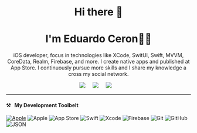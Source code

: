 <h1 align='center'>Hi there  👋</h1>
<h1 align='center'>I'm Eduardo Ceron🧑‍💻</h1>

<p align='center'>
   iOS developer, focus in technologies like XCode, SwitUI, Swift, MVVM, CoreData, Realm, Firebase, and more. I create native apps and published at App Store. I continuously pursue more skills and I share my knowledge a cross my social network.
</p>

<p align='center'>
  <a href="https://twitter.com/ceronciwis"><img src="https://img.shields.io/badge/twitter-%231DA1F2.svg?&style=for-the-badge&logo=twitter&logoColor=white" /></a>&nbsp;&nbsp;&nbsp;&nbsp;
  <a href="https://www.linkedin.com/in/eduardo-ceron-espinoza-a80910111/"><img src="https://img.shields.io/badge/linkedin-%230077B5.svg?&style=for-the-badge&logo=linkedin&logoColor=white" /></a>&nbsp;&nbsp;&nbsp;&nbsp;
  <a href="mailto:ing.ceron.dev@gmail.com?subject=Hola%20Eduardo"><img src="https://img.shields.io/badge/gmail-%23D14836.svg?&style=for-the-badge&logo=gmail&logoColor=white" /></a>&nbsp;&nbsp;&nbsp;&nbsp;
</p>

<hr>

<h4>⚒&nbsp;&nbsp;&nbsp;My Development Toolbelt</h4>

[![Apple](https://img.shields.io/badge/iOS-999999?style=for-the-badge&logo=apple&logoColor=white&labelColor=101010)]()
![Apple](https://img.shields.io/static/v1?style=for-the-badge&message=Apple&color=000000&logo=Apple&logoColor=FFFFFF&label=)
![App Store](https://img.shields.io/static/v1?style=for-the-badge&message=App+Store&color=0D96F6&logo=App+Store&logoColor=FFFFFF&label=)
![Swift](https://img.shields.io/static/v1?style=for-the-badge&message=Swift&color=F05138&logo=Swift&logoColor=FFFFFF&label=)
![Xcode](https://img.shields.io/static/v1?style=for-the-badge&message=Xcode&color=147EFB&logo=Xcode&logoColor=FFFFFF&label=)
![Firebase](https://img.shields.io/static/v1?style=for-the-badge&message=Firebase&color=222222&logo=Firebase&logoColor=FFCA28&label=)
![Git](https://img.shields.io/static/v1?style=for-the-badge&message=Git&color=F05032&logo=Git&logoColor=FFFFFF&label=)
![GitHub](https://img.shields.io/static/v1?style=for-the-badge&message=GitHub&color=181717&logo=GitHub&logoColor=FFFFFF&label=)
![JSON](https://img.shields.io/static/v1?style=for-the-badge&message=JSON&color=000000&logo=JSON&logoColor=FFFFFF&label=)


<!--
**IngenieroCeron/IngenieroCeron** is a ✨ _special_ ✨ repository because its `README.md` (this file) appears on your GitHub profile.

Here are some ideas to get you started:

- 🔭 I’m currently working on ...
- 🌱 I’m currently learning ...
- 👯 I’m looking to collaborate on ...
- 🤔 I’m looking for help with ...
- 💬 Ask me about ...
- 📫 How to reach me: ...
- 😄 Pronouns: ...
- ⚡ Fun fact: ...
-->
